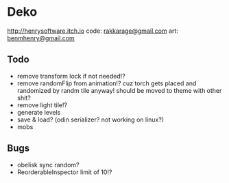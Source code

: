 # Deko

<http://henrysoftware.itch.io>
code: rakkarage@gmail.com
art: benmhenry@gmail.com

## Todo

- remove transform lock if not needed!?
- remove randomFlip from animation!? cuz torch gets placed and randomized by randm tile anyway! should be moved to theme with other shit?
- remove light tile!?
- generate levels
- save & load? (odin serializer? not working on linux?)
- mobs

## Bugs

- obelisk sync random?
- ReorderableInspector limit of 10!?

